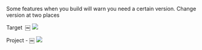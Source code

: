 
Some features when you build will warn you need a certain version. Change version at two places

Target 
￼
![](https://i.imgur.com/6Dqv6RY.png)


Project -
￼
![](https://i.imgur.com/YBN8T3g.png)
